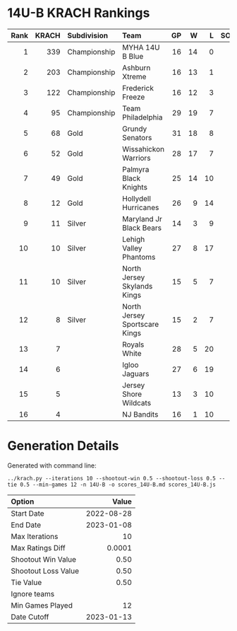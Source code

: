 # 14U-B KRACH Rankings
Rank|KRACH|Subdivision|Team|GP|W|L|SOW|SOL|T|SoS
---:|---:|:---|:---|---:|---:|---:|---:|---:|---:|---:
1|339|Championship|MYHA 14U B Blue|16|14|0|1|1|0|53
2|203|Championship|Ashburn Xtreme|16|13|1|2|0|0|43
3|122|Championship|Frederick Freeze|16|12|3|1|0|0|55
4|95|Championship|Team Philadelphia|29|19|7|2|1|0|81
5|68|Gold|Grundy Senators|31|18|8|0|5|0|74
6|52|Gold|Wissahickon Warriors|28|17|7|1|3|0|43
7|49|Gold|Palmyra Black Knights|25|14|10|1|0|0|94
8|12|Gold|Hollydell Hurricanes|26|9|14|1|2|0|46
9|11|Silver|Maryland Jr Black Bears|14|3|9|1|1|0|44
10|10|Silver|Lehigh Valley Phantoms|27|8|17|2|0|0|64
11|10|Silver|North Jersey Skylands Kings|15|5|7|2|0|1|41
12|8|Silver|North Jersey Sportscare Kings|15|2|7|4|2|0|34
13|7||Royals White|28|5|20|1|2|0|80
14|6||Igloo Jaguars|27|6|19|0|1|1|46
15|5||Jersey Shore Wildcats|13|3|10|0|0|0|28
16|4||NJ Bandits|16|1|10|2|3|0|32
# Generation Details

Generated with command line:
```
../krach.py --iterations 10 --shootout-win 0.5 --shootout-loss 0.5 --tie 0.5 --min-games 12 -n 14U-B -o scores_14U-B.md scores_14U-B.js
```

| Option | Value |
| :----- | ----: |
| Start Date | 2022-08-28 |
| End Date | 2023-01-08 |
| Max Iterations | 10 |
| Max Ratings Diff | 0.0001 |
| Shootout Win Value | 0.50 |
| Shootout Loss Value | 0.50 |
| Tie Value | 0.50 |
| Ignore teams |  |
| Min Games Played | 12 |
| Date Cutoff | 2023-01-13 |

